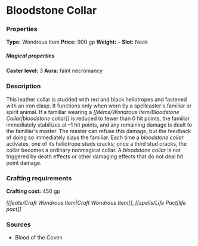 ﻿---
Title: "Bloodstone Collar"
Type: "Wondrous Item"
Price: "900 gp"
Weight: "–"
Slot: "Neck"
Caster level: "3"
Aura: "faint necromancy"
Description: |
  "This leather collar is studded with red and black heliotropes and fastened with an iron clasp. It functions only when worn by a spellcaster's familiar or spirit animal. If a familiar wearing a _bloodstone collar_ is reduced to fewer than 0 hit points, the familiar immediately stabilizes at –1 hit points, and any remaining damage is dealt to the familiar's master. The master can refuse this damage, but the feedback of doing so immediately slays the familiar. Each time a _bloodstone collar_ activates, one of its heliotrope studs cracks; once a third stud cracks, the collar becomes a ordinary nonmagical collar. A _bloodstone collar_ is not triggered by death effects or other damaging effects that do not deal hit point damage."
Crafting cost: "450 gp"
Sources: "['Blood of the Coven']"
---

# Bloodstone Collar

### Properties

**Type:** Wondrous Item **Price:** 900 gp **Weight:** – **Slot:** Neck

##### Magical properties

**Caster level:** 3 **Aura:** faint necromancy

### Description

This leather collar is studded with red and black heliotropes and fastened with an iron clasp. It functions only when worn by a spellcaster's familiar or spirit animal. If a familiar wearing a _[[items/Wondrous Item/Bloodstone Collar|bloodstone collar]]_ is reduced to fewer than 0 hit points, the familiar immediately stabilizes at –1 hit points, and any remaining damage is dealt to the familiar's master. The master can refuse this damage, but the feedback of doing so immediately slays the familiar. Each time a _bloodstone collar_ activates, one of its heliotrope studs cracks; once a third stud cracks, the collar becomes a ordinary nonmagical collar. A _bloodstone collar_ is not triggered by death effects or other damaging effects that do not deal hit point damage.

### Crafting requirements

**Crafting cost:** 450 gp

_[[feats/Craft Wondrous Item|Craft Wondrous Item]]_, _[[spells/Life Pact|life pact]]_

### Sources

* Blood of the Coven
